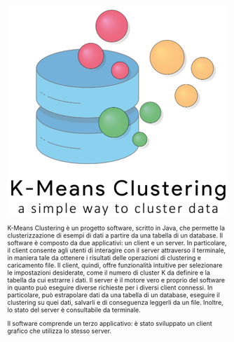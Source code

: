 ![Logo](Kmeans.png)

K-Means Clustering è un progetto software, scritto in Java, che permette la clusterizzazione di esempi di dati a partire da una tabella di un database. Il software è composto da due applicativi: un client e un server. In particolare, il client consente agli utenti di interagire con il server attraverso il terminale, in maniera tale da ottenere i risultati delle operazioni di clustering e caricamento file. Il client, quindi, offre funzionalità intuitive per selezionare le impostazioni desiderate, come il numero di cluster K da definire e la tabella da cui estrarre i dati. Il server è il motore vero e proprio del software in quanto può eseguire diverse richieste per i diversi client connessi. In particolare, può estrapolare dati da una tabella di un database, eseguire il clustering su quei dati, salvarli e di conseguenza leggerli da un file. Inoltre, lo stato del server è consultabile da terminale. 

Il software comprende un terzo applicativo: è stato sviluppato un client grafico che utilizza lo stesso server.
